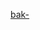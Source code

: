 [bak-](https://en.wiktionary.org/wiki/Reconstruction:Proto-Indo-European/bak- "Reconstruction:Proto-Indo-European/bak-")
